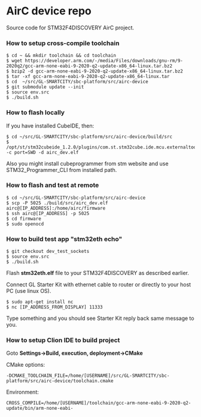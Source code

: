 # AirC device repo

Source code for STM32F4DISCOVERY AirC project.

### How to setup cross-compile toolchain
```
$ cd ~ && mkdir toolchain && cd toolchain
$ wget https://developer.arm.com/-/media/Files/downloads/gnu-rm/9-2020q2/gcc-arm-none-eabi-9-2020-q2-update-x86_64-linux.tar.bz2
$ bzip2 -d gcc-arm-none-eabi-9-2020-q2-update-x86_64-linux.tar.bz2
$ tar -xf gcc-arm-none-eabi-9-2020-q2-update-x86_64-linux.tar
$ cd  ~/src/GL-SMARTCITY/sbc-platform/src/airc-device
$ git submodule update --init
$ source env.src
$ ./build.sh
```

### How to flash locally

If you have installed CubeIDE, then:
```
$ cd ~/src/GL-SMARTCITY/sbc-platform/src/airc-device/build/src
$ /opt/st/stm32cubeide_1.2.0/plugins/com.st.stm32cube.ide.mcu.externaltools.cubeprogrammer.linux64_1.1.0.201910081157/tools/bin/STM32_Programmer_CLI -c port=SWD -d airc_dev.elf
```
Also you might install cubeprogrammer from stm website and use STM32_Programmer_CLI from installed path.

### How to flash and test at remote
```
$ cd ~/src/GL-SMARTCITY/sbc-platform/src/airc-device
$ scp -P 5025 ./build/src/airc_dev.elf airc@[IP_ADDRESS]:/home/airc/firmware 
$ ssh airc@[IP_ADDRESS] -p 5025 
$ cd firmware 
$ sudo openocd
```
### How to build test app "stm32eth echo"

```
$ git checkout dev_test_sockets
$ source env.src
$ ./build.sh 
```
Flash **stm32eth.elf** file to your STM32F4DISCOVERY as described earlier.

Connect GL Starter Kit with ethernet cable to router or directly to your host PC (use linux OS).
```
$ sudo apt-get install nc
$ nc [IP_ADDRESS_FROM_DISPLAY] 11333
```
Type something and you should see Starter Kit reply back same message to you.

### How to setup Clion IDE to build project

Goto **Settings->Build, execution, deployment->CMake**

CMake options:

`-DCMAKE_TOOLCHAIN_FILE=/home/[USERNAME]/src/GL-SMARTCITY/sbc-platform/src/airc-device/toolchain.cmake`

Environment: 

`CROSS_COMPILE=/home/[USERNAME]/toolchain/gcc-arm-none-eabi-9-2020-q2-update/bin/arm-none-eabi-`


